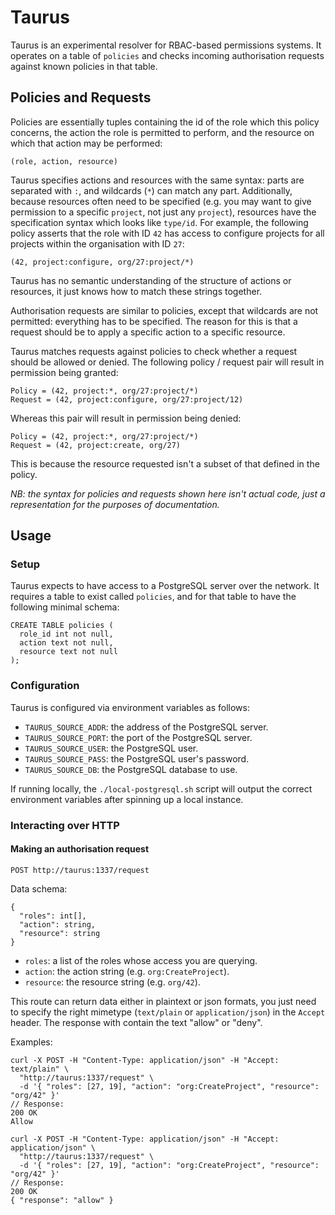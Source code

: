 # Taurus

Taurus is an experimental resolver for RBAC-based permissions systems.
It operates on a table of `policies` and checks incoming authorisation
requests against known policies in that table.

## Policies and Requests
Policies are essentially tuples containing the id of the role which this
policy concerns, the action the role is permitted to perform, and the
resource on which that action may be performed:

    (role, action, resource)

Taurus specifies actions and resources with the same syntax: parts
are separated with `:`, and wildcards (`*`) can match any part.
Additionally, because resources often need to be specified (e.g. you
may want to give permission to a specific `project`, not just any
`project`), resources have the specification syntax which looks like
`type/id`. For example, the following policy asserts that the role with
ID `42` has access to configure projects for all projects within the
organisation with ID `27`:

    (42, project:configure, org/27:project/*)

Taurus has no semantic understanding of the structure of actions or
resources, it just knows how to match these strings together.

Authorisation requests are similar to policies, except that wildcards
are not permitted: everything has to be specified. The reason for this
is that a request should be to apply a specific action to a specific
resource.

Taurus matches requests against policies to check whether a request
should be allowed or denied. The following policy / request pair will
result in permission being granted:

    Policy = (42, project:*, org/27:project/*)
    Request = (42, project:configure, org/27:project/12)

Whereas this pair will result in permission being denied:

    Policy = (42, project:*, org/27:project/*)
    Request = (42, project:create, org/27)

This is because the resource requested isn't a subset of that defined in
the policy.

_NB: the syntax for policies and requests shown here isn't actual code, just a
representation for the purposes of documentation._

## Usage

### Setup

Taurus expects to have access to a PostgreSQL server over the network.
It requires a table to exist called `policies`, and for that table to
have the following minimal schema:

    CREATE TABLE policies (
      role_id int not null,
      action text not null,
      resource text not null
    );

### Configuration

Taurus is configured via environment variables as follows:

* `TAURUS_SOURCE_ADDR`: the address of the PostgreSQL server.
* `TAURUS_SOURCE_PORT`: the port of the PostgreSQL server.
* `TAURUS_SOURCE_USER`: the PostgreSQL user.
* `TAURUS_SOURCE_PASS`: the PostgreSQL user's password.
* `TAURUS_SOURCE_DB`: the PostgreSQL database to use.

If running locally, the `./local-postgresql.sh` script will output the
correct environment variables after spinning up a local instance.

### Interacting over HTTP

#### Making an authorisation request

    POST http://taurus:1337/request

Data schema:

    {
      "roles": int[],
      "action": string,
      "resource": string
    }

* `roles`: a list of the roles whose access you are querying.
* `action`: the action string (e.g. `org:CreateProject`).
* `resource`: the resource string (e.g. `org/42`).

This route can return data either in plaintext or json formats, you just
need to specify the right mimetype (`text/plain` or `application/json`)
in the `Accept` header. The response with contain the text "allow" or
"deny".

Examples:

    curl -X POST -H "Content-Type: application/json" -H "Accept: text/plain" \
      "http://taurus:1337/request" \
      -d '{ "roles": [27, 19], "action": "org:CreateProject", "resource": "org/42" }'
    // Response:
    200 OK
    Allow

    curl -X POST -H "Content-Type: application/json" -H "Accept: application/json" \
      "http://taurus:1337/request" \
      -d '{ "roles": [27, 19], "action": "org:CreateProject", "resource": "org/42" }'
    // Response:
    200 OK
    { "response": "allow" }
